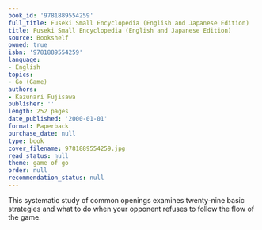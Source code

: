 ```yaml
---
book_id: '9781889554259'
full_title: Fuseki Small Encyclopedia (English and Japanese Edition)
title: Fuseki Small Encyclopedia (English and Japanese Edition)
source: Bookshelf
owned: true
isbn: '9781889554259'
language:
- English
topics:
- Go (Game)
authors:
- Kazunari Fujisawa
publisher: ''
length: 252 pages
date_published: '2000-01-01'
format: Paperback
purchase_date: null
type: book
cover_filename: 9781889554259.jpg
read_status: null
theme: game of go
order: null
recommendation_status: null
---
```

This systematic study of common openings examines twenty-nine basic strategies and what to do when your opponent refuses to follow the flow of the game.

